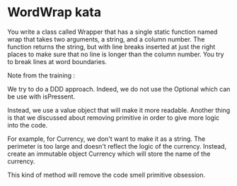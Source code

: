 # WordWrap kata #

You write a class called Wrapper that has a single static function named wrap that takes two arguments, a string, and a column number.
The function returns the string, but with line breaks inserted at just the right places to make sure that no line is longer than the column number.
You try to break lines at word boundaries.

Note from the training :

We try to do a DDD approach. Indeed, we do not use the Optional which can be use with isPressent.

Instead, we use a value object that will make it more readable.
Another thing is that we discussed about removing primitive in order to give more logic into the code.

For example, for Currency, we don't want to make it as a string. The perimeter is too large and doesn't reflect
the logic of the currency. Instead, create an immutable object Currency which will store the name of the currency.

This kind of method will remove the code smell primitive obsession.